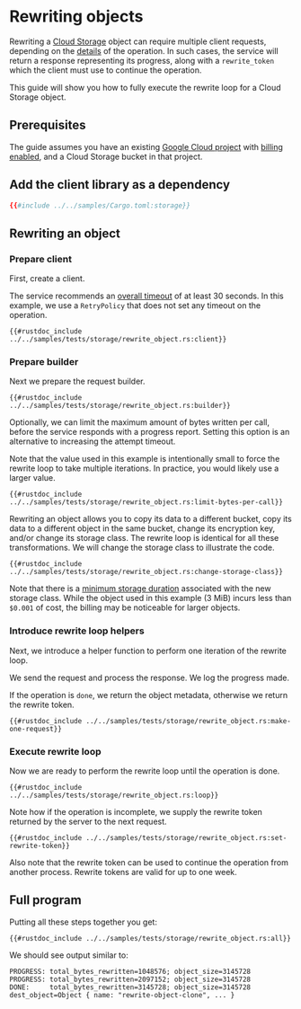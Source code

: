 <!-- 
Copyright 2025 Google LLC

Licensed under the Apache License, Version 2.0 (the "License");
you may not use this file except in compliance with the License.
You may obtain a copy of the License at

    https://www.apache.org/licenses/LICENSE-2.0

Unless required by applicable law or agreed to in writing, software
distributed under the License is distributed on an "AS IS" BASIS,
WITHOUT WARRANTIES OR CONDITIONS OF ANY KIND, either express or implied.
See the License for the specific language governing permissions and
limitations under the License.
-->

# Rewriting objects

Rewriting a [Cloud Storage] object can require multiple client requests,
depending on the [details] of the operation. In such cases, the service will
return a response representing its progress, along with a `rewrite_token` which
the client must use to continue the operation.

This guide will show you how to fully execute the rewrite loop for a Cloud
Storage object.

## Prerequisites

The guide assumes you have an existing [Google Cloud project] with
[billing enabled], and a Cloud Storage bucket in that project.

## Add the client library as a dependency

```toml
{{#include ../../samples/Cargo.toml:storage}}
```

## Rewriting an object

### Prepare client

First, create a client.

The service recommends an [overall timeout] of at least 30 seconds. In this
example, we use a `RetryPolicy` that does not set any timeout on the operation.

```rust,ignore,noplayground
{{#rustdoc_include ../../samples/tests/storage/rewrite_object.rs:client}}
```

### Prepare builder

Next we prepare the request builder.

```rust,ignore,noplayground
{{#rustdoc_include ../../samples/tests/storage/rewrite_object.rs:builder}}
```

Optionally, we can limit the maximum amount of bytes written per call, before
the service responds with a progress report. Setting this option is an
alternative to increasing the attempt timeout.

Note that the value used in this example is intentionally small to force the
rewrite loop to take multiple iterations. In practice, you would likely use a
larger value.

```rust,ignore,noplayground
{{#rustdoc_include ../../samples/tests/storage/rewrite_object.rs:limit-bytes-per-call}}
```

Rewriting an object allows you to copy its data to a different bucket, copy its
data to a different object in the same bucket, change its encryption key, and/or
change its storage class. The rewrite loop is identical for all these
transformations. We will change the storage class to illustrate the code.

```rust,ignore,noplayground
{{#rustdoc_include ../../samples/tests/storage/rewrite_object.rs:change-storage-class}}
```

Note that there is a [minimum storage duration] associated with the new storage
class. While the object used in this example (3 MiB) incurs less than `$0.001`
of cost, the billing may be noticeable for larger objects.

### Introduce rewrite loop helpers

Next, we introduce a helper function to perform one iteration of the rewrite
loop.

We send the request and process the response. We log the progress made.

If the operation is `done`, we return the object metadata, otherwise we return
the rewrite token.

```rust,ignore,noplayground
{{#rustdoc_include ../../samples/tests/storage/rewrite_object.rs:make-one-request}}
```

### Execute rewrite loop

Now we are ready to perform the rewrite loop until the operation is done.

```rust,ignore,noplayground
{{#rustdoc_include ../../samples/tests/storage/rewrite_object.rs:loop}}
```

Note how if the operation is incomplete, we supply the rewrite token returned by
the server to the next request.

```rust,ignore,noplayground
{{#rustdoc_include ../../samples/tests/storage/rewrite_object.rs:set-rewrite-token}}
```

Also note that the rewrite token can be used to continue the operation from
another process. Rewrite tokens are valid for up to one week.

## Full program

Putting all these steps together you get:

```rust,ignore,noplayground
{{#rustdoc_include ../../samples/tests/storage/rewrite_object.rs:all}}
```

We should see output similar to:

```norust
PROGRESS: total_bytes_rewritten=1048576; object_size=3145728
PROGRESS: total_bytes_rewritten=2097152; object_size=3145728
DONE:     total_bytes_rewritten=3145728; object_size=3145728
dest_object=Object { name: "rewrite-object-clone", ... }
```

[billing enabled]: https://cloud.google.com/billing/docs/how-to/verify-billing-enabled#confirm_billing_is_enabled_on_a_project
[cloud storage]: https://cloud.google.com/storage
[details]: https://cloud.google.com/storage/docs/json_api/v1/objects/rewrite
[google cloud project]: https://cloud.google.com/resource-manager/docs/creating-managing-projects
[overall timeout]: https://docs.rs/google-cloud-gax/latest/google_cloud_gax/retry_policy/trait.RetryPolicyExt.html#method.with_time_limit
[minimum storage duration]: https://cloud.google.com/storage/pricing#early-delete
[storage class]: https://cloud.google.com/storage/docs/storage-classes

